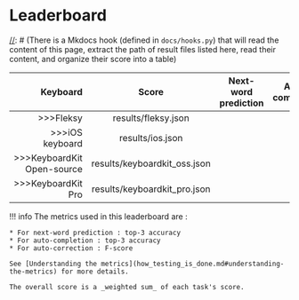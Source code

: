# Leaderboard

[//]: # (A bit of explanation is required for this page)
[//]: # (There is a Mkdocs hook (defined in `docs/hooks.py`) that will read the content of this page, extract the path of result files listed here, read their content, and organize their score into a table)

| Keyboard | Score | Next-word prediction | Auto-completion | Auto-correction |
|---------:|:-----:|:--------------------:|:---------------:|:---------------:|
>>>Fleksy|results/fleksy.json
>>>iOS keyboard|results/ios.json
>>>KeyboardKit Open-source|results/keyboardkit_oss.json
>>>KeyboardKit Pro|results/keyboardkit_pro.json

!!! info
    The metrics used in this leaderboard are :

    * For next-word prediction : top-3 accuracy
    * For auto-completion : top-3 accuracy
    * For auto-correction : F-score

    See [Understanding the metrics](how_testing_is_done.md#understanding-the-metrics) for more details.

    The overall score is a _weighted sum_ of each task's score.
